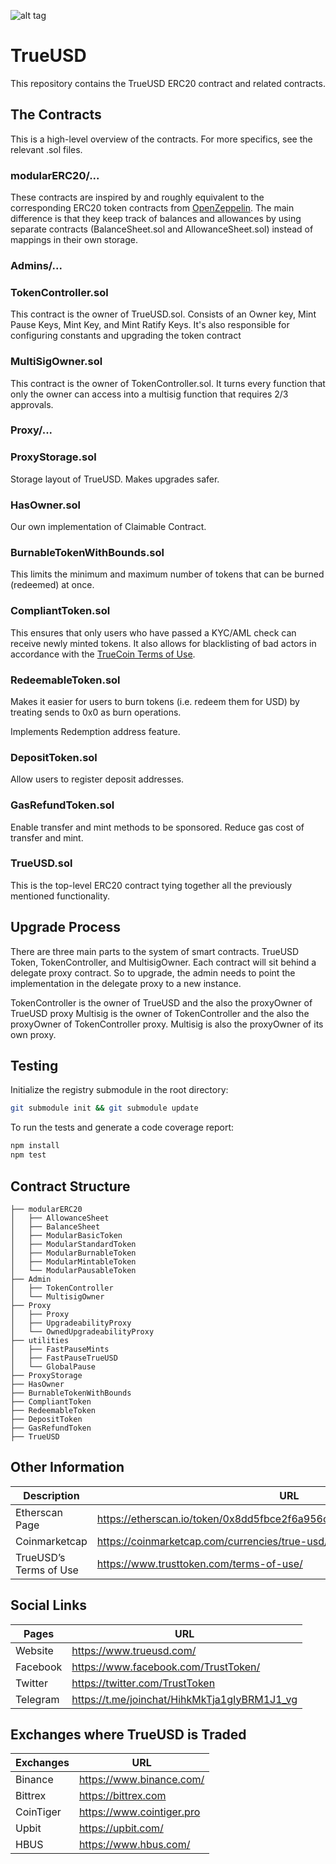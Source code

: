 ![alt tag](https://raw.github.com/trusttoken/trueUSD/readMe/Logo.png)

# TrueUSD

This repository contains the TrueUSD ERC20 contract and related contracts.

## The Contracts

This is a high-level overview of the contracts. For more specifics, see the relevant .sol files.

### modularERC20/...

These contracts are inspired by and roughly equivalent to the corresponding ERC20
token contracts from [OpenZeppelin](https://openzeppelin.org/). The main difference is
that they keep track of balances and allowances by using separate contracts (BalanceSheet.sol
and AllowanceSheet.sol) instead of mappings in their own storage.

### Admins/...
### TokenController.sol

This contract is the owner of TrueUSD.sol. Consists of an Owner key, Mint Pause Keys,
Mint Key, and Mint Ratify Keys. It's also responsible for configuring constants and upgrading the token contract

### MultiSigOwner.sol

This contract is the owner of TokenController.sol. It turns every function that only the owner can access into a multisig function that requires 2/3 approvals.


### Proxy/...

### ProxyStorage.sol
Storage layout of TrueUSD. Makes upgrades safer.

### HasOwner.sol
Our own implementation of Claimable Contract.

### BurnableTokenWithBounds.sol

This limits the minimum and maximum number of tokens that can be burned (redeemed) at once.

### CompliantToken.sol

This ensures that only users who have passed a KYC/AML check can receive newly minted tokens.
It also allows for blacklisting of bad actors in accordance
with the [TrueCoin Terms of Use](https://www.trusttoken.com/terms-of-use/).

### RedeemableToken.sol

Makes it easier for users to burn tokens (i.e. redeem them for USD) by treating sends to 0x0 as burn operations.

Implements Redemption address feature.

### DepositToken.sol
Allow users to register deposit addresses. 

### GasRefundToken.sol
Enable transfer and mint methods to be sponsored. Reduce gas cost of transfer and mint.

### TrueUSD.sol

This is the top-level ERC20 contract tying together all the previously mentioned functionality.


## Upgrade Process

There are three main parts to the system of smart contracts. TrueUSD Token, TokenController, and MultisigOwner. Each contract will sit behind a delegate proxy contract. So to upgrade, the admin needs to point the implementation in the delegate proxy to a new instance. 

TokenController is the owner of TrueUSD and the also the proxyOwner of TrueUSD proxy
Multisig is the owner of TokenController and the also the proxyOwner of TokenController proxy.
Multisig is also the proxyOwner of its own proxy.

## Testing

Initialize the registry submodule in the root directory:
```bash
git submodule init && git submodule update
```

To run the tests and generate a code coverage report:
```bash
npm install
npm test
```

## Contract Structure

    ├── modularERC20  
    │   ├── AllowanceSheet         
    │   ├── BalanceSheet        
    │   ├── ModularBasicToken        
    │   ├── ModularStandardToken        
    │   ├── ModularBurnableToken        
    │   ├── ModularMintableToken        
    │   └── ModularPausableToken                
    ├── Admin                 
    │   ├── TokenController        
    │   └── MultisigOwner               
    ├── Proxy
    │   ├── Proxy        
    │   ├── UpgradeabilityProxy        
    │   └── OwnedUpgradeabilityProxy               
    ├── utilities
    │   ├── FastPauseMints        
    │   ├── FastPauseTrueUSD        
    │   └── GlobalPause               
    ├── ProxyStorage
    ├── HasOwner
    ├── BurnableTokenWithBounds
    ├── CompliantToken
    ├── RedeemableToken
    ├── DepositToken
    ├── GasRefundToken
    ├── TrueUSD


## Other Information

| Description  | URL |
| ------------- | ------------- |
| Etherscan Page | https://etherscan.io/token/0x8dd5fbce2f6a956c3022ba3663759011dd51e73e  |
| Coinmarketcap  | https://coinmarketcap.com/currencies/true-usd/  |
| TrueUSD’s Terms of Use  | https://www.trusttoken.com/terms-of-use/  |

## Social Links

| Pages    | URL                                          |
| -------- | -------------------------------------------- |
| Website  | https://www.trueusd.com/                     |
| Facebook | https://www.facebook.com/TrustToken/         |
| Twitter  | https://twitter.com/TrustToken               |
| Telegram | https://t.me/joinchat/HihkMkTja1gIyBRM1J1_vg |

## Exchanges where TrueUSD is Traded

| Exchanges | URL                       |
| --------- | ------------------------- |
| Binance   | https://www.binance.com/  |
| Bittrex   | https://bittrex.com       |
| CoinTiger | https://www.cointiger.pro |
| Upbit     | https://upbit.com/        |
| HBUS      | https://www.hbus.com/     |
